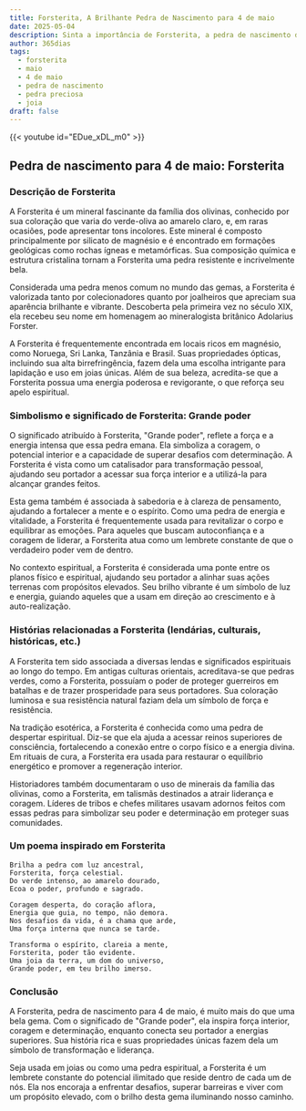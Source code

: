 ```yaml
---
title: Forsterita, A Brilhante Pedra de Nascimento para 4 de maio
date: 2025-05-04
description: Sinta a importância de Forsterita, a pedra de nascimento de 4 de maio que simboliza Grande poder. Deixe que sua beleza e significado iluminem seu dia.
author: 365dias
tags:
  - forsterita
  - maio
  - 4 de maio
  - pedra de nascimento
  - pedra preciosa
  - joia
draft: false
---
```


{{< youtube id="EDue_xDL_m0" >}}

## Pedra de nascimento para 4 de maio: Forsterita

### Descrição de Forsterita

A Forsterita é um mineral fascinante da família dos olivinas, conhecido por sua coloração que varia do verde-oliva ao amarelo claro, e, em raras ocasiões, pode apresentar tons incolores. Este mineral é composto principalmente por silicato de magnésio e é encontrado em formações geológicas como rochas ígneas e metamórficas. Sua composição química e estrutura cristalina tornam a Forsterita uma pedra resistente e incrivelmente bela.

Considerada uma pedra menos comum no mundo das gemas, a Forsterita é valorizada tanto por colecionadores quanto por joalheiros que apreciam sua aparência brilhante e vibrante. Descoberta pela primeira vez no século XIX, ela recebeu seu nome em homenagem ao mineralogista britânico Adolarius Forster.

A Forsterita é frequentemente encontrada em locais ricos em magnésio, como Noruega, Sri Lanka, Tanzânia e Brasil. Suas propriedades ópticas, incluindo sua alta birrefringência, fazem dela uma escolha intrigante para lapidação e uso em joias únicas. Além de sua beleza, acredita-se que a Forsterita possua uma energia poderosa e revigorante, o que reforça seu apelo espiritual.

### Simbolismo e significado de Forsterita: Grande poder

O significado atribuído à Forsterita, "Grande poder", reflete a força e a energia intensa que essa pedra emana. Ela simboliza a coragem, o potencial interior e a capacidade de superar desafios com determinação. A Forsterita é vista como um catalisador para transformação pessoal, ajudando seu portador a acessar sua força interior e a utilizá-la para alcançar grandes feitos.

Esta gema também é associada à sabedoria e à clareza de pensamento, ajudando a fortalecer a mente e o espírito. Como uma pedra de energia e vitalidade, a Forsterita é frequentemente usada para revitalizar o corpo e equilibrar as emoções. Para aqueles que buscam autoconfiança e a coragem de liderar, a Forsterita atua como um lembrete constante de que o verdadeiro poder vem de dentro.

No contexto espiritual, a Forsterita é considerada uma ponte entre os planos físico e espiritual, ajudando seu portador a alinhar suas ações terrenas com propósitos elevados. Seu brilho vibrante é um símbolo de luz e energia, guiando aqueles que a usam em direção ao crescimento e à auto-realização.

### Histórias relacionadas a Forsterita (lendárias, culturais, históricas, etc.)

A Forsterita tem sido associada a diversas lendas e significados espirituais ao longo do tempo. Em antigas culturas orientais, acreditava-se que pedras verdes, como a Forsterita, possuíam o poder de proteger guerreiros em batalhas e de trazer prosperidade para seus portadores. Sua coloração luminosa e sua resistência natural faziam dela um símbolo de força e resistência.

Na tradição esotérica, a Forsterita é conhecida como uma pedra de despertar espiritual. Diz-se que ela ajuda a acessar reinos superiores de consciência, fortalecendo a conexão entre o corpo físico e a energia divina. Em rituais de cura, a Forsterita era usada para restaurar o equilíbrio energético e promover a regeneração interior.

Historiadores também documentaram o uso de minerais da família das olivinas, como a Forsterita, em talismãs destinados a atrair liderança e coragem. Líderes de tribos e chefes militares usavam adornos feitos com essas pedras para simbolizar seu poder e determinação em proteger suas comunidades.

### Um poema inspirado em Forsterita

```
Brilha a pedra com luz ancestral,  
Forsterita, força celestial.  
Do verde intenso, ao amarelo dourado,  
Ecoa o poder, profundo e sagrado.  

Coragem desperta, do coração aflora,  
Energia que guia, no tempo, não demora.  
Nos desafios da vida, é a chama que arde,  
Uma força interna que nunca se tarde.  

Transforma o espírito, clareia a mente,  
Forsterita, poder tão evidente.  
Uma joia da terra, um dom do universo,  
Grande poder, em teu brilho imerso.  
```

### Conclusão

A Forsterita, pedra de nascimento para 4 de maio, é muito mais do que uma bela gema. Com o significado de "Grande poder", ela inspira força interior, coragem e determinação, enquanto conecta seu portador a energias superiores. Sua história rica e suas propriedades únicas fazem dela um símbolo de transformação e liderança.

Seja usada em joias ou como uma pedra espiritual, a Forsterita é um lembrete constante do potencial ilimitado que reside dentro de cada um de nós. Ela nos encoraja a enfrentar desafios, superar barreiras e viver com um propósito elevado, com o brilho desta gema iluminando nosso caminho.